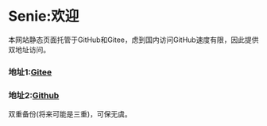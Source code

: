 # Senie:欢迎
本网站静态页面托管于GitHub和Gitee，虑到国内访问GitHub速度有限，因此提供双地址访问。

### 地址1:[Gitee](https://xu-xihe.gitee.io)

### 地址2:[Github](https://xu-xihe.github.io)

双重备份(将来可能是三重)，可保无虞。
